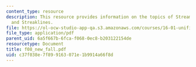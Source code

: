 ```yaml
---
content_type: resource
description: This resource provides information on the topics of Streamlines, Pathlines
  and Streaklines.
file: https://ol-ocw-studio-app-qa.s3.amazonaws.com/courses/16-01-unified-engineering-i-ii-iii-iv-fall-2005-spring-2006/c37f038e7f899163071e1b9914a66f8d_f08_new_fall.pdf
file_type: application/pdf
parent_uid: 6a5f667b-6fca-f068-0ec8-b203122154de
resourcetype: Document
title: f08_new_fall.pdf
uid: c37f038e-7f89-9163-071e-1b9914a66f8d
---
```

